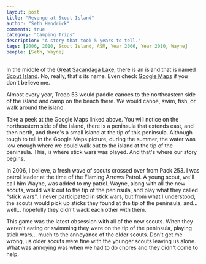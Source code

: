 ```yaml
--- 
layout: post
title: "Revenge at Scout Island"
author: "Seth Hendrick"
comments: true
category: "Camping Trips"
description: "A story that took 5 years to tell."
tags: [2006, 2010, Scout Island, ASM, Year 2006, Year 2010, Wayne]
people: [Seth, Wayne]
---
```


In the middle of the [Great Sacandaga Lake](https://en.wikipedia.org/wiki/Great_Sacandaga_Lake), there is an island that is named [Scout Island](http://www.trcscouting.org/News/scoutislandinformation).  No, really, that's its name.  Even check [Google Maps](https://www.google.com/maps/place/Scout+Island/@43.0904926,-74.2150431,1518m/data=!3m1!1e3!4m13!1m7!3m6!1s0x89de589f61d62151:0xb1996dd83d247f09!2sScout+Island!3b1!8m2!3d43.0909064!4d-74.2137437!3m4!1s0x89de589f61d62151:0xb1996dd83d247f09!8m2!3d43.0909064!4d-74.2137437) if you don't believe me.

Almost every year, Troop 53 would paddle canoes to the northeastern side of the island and camp on the beach there.  We would canoe, swim, fish, or walk around the island.

Take a peek at the Google Maps linked above.  You will notice on the northeastern side of the island, there is a peninsula that extends east, and then north, and there's a small island at the tip of this peninsula.  Although tough to tell in the Google Maps picture, during the summer, the water was low enough where we could walk out to the island at the tip of the peninsula.  This, is where stick wars was played.  And that's where our story begins.

In 2006, I believe, a fresh wave of scouts crossed over from Pack 253.  I was patrol leader at the time of the Flaming Arrows Patrol.  A young scout, we'll call him Wayne, was added to my patrol.  Wayne, along with all the new scouts, would walk out to the tip of the peninsula, and play what they called "stick wars".  I never participated in stick wars, but from what I understood, the scouts would pick up sticks they found at the tip of the peninsula, and... well... hopefully they didn't wack each other with them.

This game was the latest obsession with all of the new scouts.  When they weren't eating or swimming they were on the tip of the peninsula, playing stick wars... much to the annoyance of the older scouts.  Don't get me wrong, us older scouts were fine with the younger scouts leaving us alone.  What was annoying was when we had to do chores and they didn't come to help.